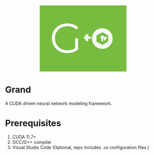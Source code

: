 <p align="center">
  <img src="logo/grand.png" />
</p>

# Grand

A CUDA driven neural network modeling framework.

# Prerequisites

1. CUDA 11.7+
2. GCC/G++ compiler
3. Visual Studio Code (Optional, repo includes .vs configuration files.)